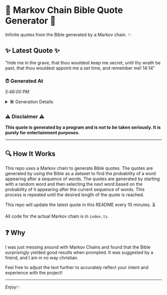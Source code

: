 # 📖 Markov Chain Bible Quote Generator 📖

Infinite quotes from the Bible generated by a Markov chain. ✨

## ✨ Latest Quote ✨
"hide me in the grave, that thou wouldest keep me secret, until thy wrath be past, that thou wouldest appoint me a set time, and remember me! 14:14"

### ⏰ Generated At
*5:46:00 PM*

<details>
    <summary>🛠️ Generation Details</summary>
    <p>
        <strong>🌱 Seed:</strong> hide<br>
        <strong>🔄 Iterations:</strong> 27<br>
        <strong>📜 Context History:</strong><br>[ hide ]: me<br>[ hide, me ]: in<br>[ hide, me, in ]: the<br>[ hide, me, in, the ]: grave,<br>[ hide, me, in, the, grave, ]: that<br>[ hide, me, in, the, grave,, that ]: thou<br>[ me, in, the, grave,, that, thou ]: wouldest<br>[ in, the, grave,, that, thou, wouldest ]: keep<br>[ the, grave,, that, thou, wouldest, keep ]: me<br>[ grave,, that, thou, wouldest, keep, me ]: secret,<br>[ that, thou, wouldest, keep, me, secret, ]: until<br>[ thou, wouldest, keep, me, secret,, until ]: thy<br>[ wouldest, keep, me, secret,, until, thy ]: wrath<br>[ keep, me, secret,, until, thy, wrath ]: be<br>[ me, secret,, until, thy, wrath, be ]: past,<br>[ secret,, until, thy, wrath, be, past, ]: that<br>[ until, thy, wrath, be, past,, that ]: thou<br>[ thy, wrath, be, past,, that, thou ]: wouldest<br>[ wrath, be, past,, that, thou, wouldest ]: appoint<br>[ be, past,, that, thou, wouldest, appoint ]: me<br>[ past,, that, thou, wouldest, appoint, me ]: a<br>[ that, thou, wouldest, appoint, me, a ]: set<br>[ thou, wouldest, appoint, me, a, set ]: time,<br>[ wouldest, appoint, me, a, set, time, ]: and<br>[ appoint, me, a, set, time,, and ]: remember<br>[ me, a, set, time,, and, remember ]: me!<br>[ a, set, time,, and, remember, me! ]: 14:14<br>
    </p>
</details>

### ⚠️ Disclaimer ⚠️
**This quote is generated by a program and is not to be taken seriously. It is purely for entertainment purposes.**

---

## 🔍 How It Works

This repo uses a Markov chain to generate Bible quotes. The quotes are generated by using the Bible as a dataset to find the probability of a word appearing after a sequence of words. The quotes are generated by starting with a random word and then selecting the next word based on the probability of it appearing after the current sequence of words. This process is repeated until the desired length of the quote is reached.

This repo will update the latest quote in this README every 10 minutes. ⏳

All code for the actual Markov chain is in `index.ts`.

## ❓ Why

I was just messing around with Markov Chains and found that the Bible surprisingly yielded good results when prompted. 
It was suggested by a friend, and I am in no way christian.

Feel free to adjust the text further to accurately reflect your intent and experience with the project!

---

*Enjoy*✨

